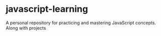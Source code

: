 # javascript-learning
A personal repository for practicing and mastering JavaScript concepts. Along with projects
